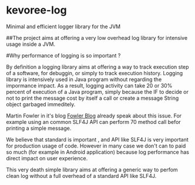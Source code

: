 kevoree-log
===========

Minimal and efficient logger library for the JVM

##The project aims at offering a very low overhead log library for intensive usage inside a JVM.

#Why performance of logging is so important ? 

By definition a logging library aims at offering a way to track execution step of a software, for debuggin, or simply to track execution history.
Logging library is intensively used in Java program without regarding the impormance impact.
As a result, logging activity can take 20 or 30% percent of execution of a Java program, simply because the IF to decide or not to print the message cost by itself a call or  create a message String object garbaged immeditely.

Martin Fowler in it's blog [Fowler Blog](http://martinfowler.com/articles/dipInTheWild.html) already speak about this issue.
For example using an common SLF4J API can perform 70 method call befor printing a simple message. 

We believe that standard is important , and API like SLF4J is very important for production usage of code. However in many case we don't can to paid so much (for example in Android application) because log performance has direct impact on user experience. 

This very death simple library aims at offering a generic way to perfom clean log without a full overhead of a standard API like SLF4J.
